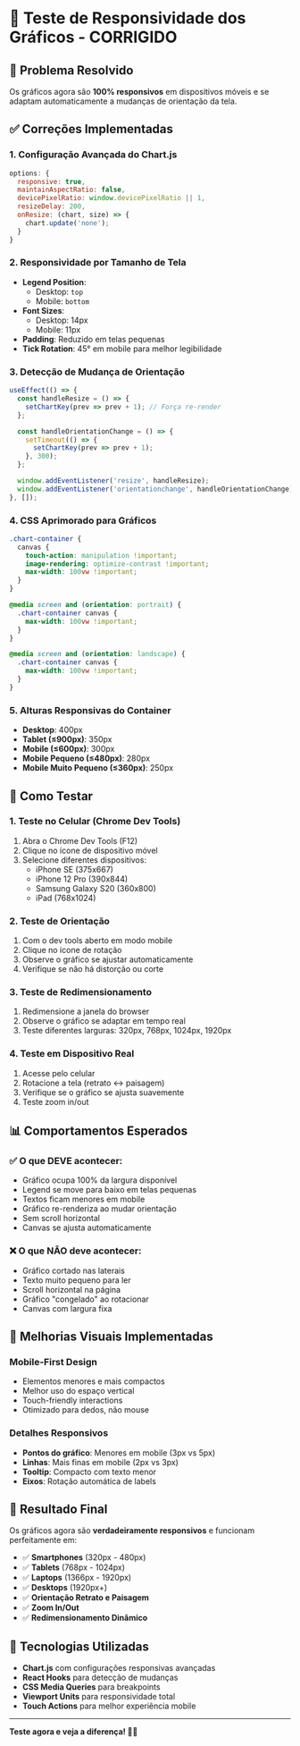 # 📱 Teste de Responsividade dos Gráficos - CORRIGIDO

## 🎯 Problema Resolvido
Os gráficos agora são **100% responsivos** em dispositivos móveis e se adaptam automaticamente a mudanças de orientação da tela.

## ✅ Correções Implementadas

### 1. **Configuração Avançada do Chart.js**
```javascript
options: {
  responsive: true,
  maintainAspectRatio: false,
  devicePixelRatio: window.devicePixelRatio || 1,
  resizeDelay: 200,
  onResize: (chart, size) => {
    chart.update('none');
  }
}
```

### 2. **Responsividade por Tamanho de Tela**
- **Legend Position**: 
  - Desktop: `top`
  - Mobile: `bottom`
- **Font Sizes**:
  - Desktop: 14px
  - Mobile: 11px
- **Padding**: Reduzido em telas pequenas
- **Tick Rotation**: 45° em mobile para melhor legibilidade

### 3. **Detecção de Mudança de Orientação**
```javascript
useEffect(() => {
  const handleResize = () => {
    setChartKey(prev => prev + 1); // Força re-render
  };

  const handleOrientationChange = () => {
    setTimeout(() => {
      setChartKey(prev => prev + 1);
    }, 300);
  };

  window.addEventListener('resize', handleResize);
  window.addEventListener('orientationchange', handleOrientationChange);
}, []);
```

### 4. **CSS Aprimorado para Gráficos**
```css
.chart-container {
  canvas {
    touch-action: manipulation !important;
    image-rendering: optimize-contrast !important;
    max-width: 100vw !important;
  }
}

@media screen and (orientation: portrait) {
  .chart-container canvas {
    max-width: 100vw !important;
  }
}

@media screen and (orientation: landscape) {
  .chart-container canvas {
    max-width: 100vw !important;
  }
}
```

### 5. **Alturas Responsivas do Container**
- **Desktop**: 400px
- **Tablet (≤900px)**: 350px
- **Mobile (≤600px)**: 300px
- **Mobile Pequeno (≤480px)**: 280px
- **Mobile Muito Pequeno (≤360px)**: 250px

## 🧪 Como Testar

### **1. Teste no Celular (Chrome Dev Tools)**
1. Abra o Chrome Dev Tools (F12)
2. Clique no ícone de dispositivo móvel
3. Selecione diferentes dispositivos:
   - iPhone SE (375x667)
   - iPhone 12 Pro (390x844)
   - Samsung Galaxy S20 (360x800)
   - iPad (768x1024)

### **2. Teste de Orientação**
1. Com o dev tools aberto em modo mobile
2. Clique no ícone de rotação
3. Observe o gráfico se ajustar automaticamente
4. Verifique se não há distorção ou corte

### **3. Teste de Redimensionamento**
1. Redimensione a janela do browser
2. Observe o gráfico se adaptar em tempo real
3. Teste diferentes larguras: 320px, 768px, 1024px, 1920px

### **4. Teste em Dispositivo Real**
1. Acesse pelo celular
2. Rotacione a tela (retrato ↔ paisagem)
3. Verifique se o gráfico se ajusta suavemente
4. Teste zoom in/out

## 📊 Comportamentos Esperados

### ✅ **O que DEVE acontecer:**
- Gráfico ocupa 100% da largura disponível
- Legend se move para baixo em telas pequenas
- Textos ficam menores em mobile
- Gráfico re-renderiza ao mudar orientação
- Sem scroll horizontal
- Canvas se ajusta automaticamente

### ❌ **O que NÃO deve acontecer:**
- Gráfico cortado nas laterais
- Texto muito pequeno para ler
- Scroll horizontal na página
- Gráfico "congelado" ao rotacionar
- Canvas com largura fixa

## 🎨 Melhorias Visuais Implementadas

### **Mobile-First Design**
- Elementos menores e mais compactos
- Melhor uso do espaço vertical
- Touch-friendly interactions
- Otimizado para dedos, não mouse

### **Detalhes Responsivos**
- **Pontos do gráfico**: Menores em mobile (3px vs 5px)
- **Linhas**: Mais finas em mobile (2px vs 3px)
- **Tooltip**: Compacto com texto menor
- **Eixos**: Rotação automática de labels

## 🚀 Resultado Final

Os gráficos agora são **verdadeiramente responsivos** e funcionam perfeitamente em:

- ✅ **Smartphones** (320px - 480px)
- ✅ **Tablets** (768px - 1024px)
- ✅ **Laptops** (1366px - 1920px)
- ✅ **Desktops** (1920px+)
- ✅ **Orientação Retrato e Paisagem**
- ✅ **Zoom In/Out**
- ✅ **Redimensionamento Dinâmico**

## 🔧 Tecnologias Utilizadas

- **Chart.js** com configurações responsivas avançadas
- **React Hooks** para detecção de mudanças
- **CSS Media Queries** para breakpoints
- **Viewport Units** para responsividade total
- **Touch Actions** para melhor experiência mobile

---

**Teste agora e veja a diferença! 📱✨**
